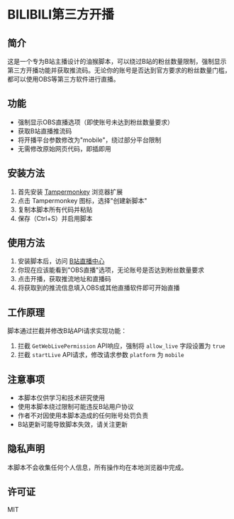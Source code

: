 # BILIBILI第三方开播

## 简介

这是一个专为B站主播设计的油猴脚本，可以绕过B站的粉丝数量限制，强制显示第三方开播功能并获取推流码。无论你的账号是否达到官方要求的粉丝数量门槛，都可以使用OBS等第三方软件进行直播。

## 功能

- 强制显示OBS直播选项（即使账号未达到粉丝数量要求）
- 获取B站直播推流码
- 将开播平台参数修改为"mobile"，绕过部分平台限制
- 无需修改原始网页代码，即插即用

## 安装方法

1. 首先安装 [Tampermonkey](https://www.tampermonkey.net/) 浏览器扩展
2. 点击 Tampermonkey 图标，选择"创建新脚本"
3. 复制本脚本所有代码并粘贴
4. 保存（Ctrl+S）并启用脚本

## 使用方法

1. 安装脚本后，访问 [B站直播中心](https://link.bilibili.com/p/center/index)
2. 你现在应该能看到"OBS直播"选项，无论账号是否达到粉丝数量要求
3. 点击开播，获取推流地址和直播码
4. 将获取到的推流信息填入OBS或其他直播软件即可开始直播

## 工作原理

脚本通过拦截并修改B站API请求实现功能：

1. 拦截 `GetWebLivePermission` API响应，强制将 `allow_live` 字段设置为 `true`
2. 拦截 `startLive` API请求，修改请求参数 `platform` 为 `mobile`

## 注意事项

- 本脚本仅供学习和技术研究使用
- 使用本脚本绕过限制可能违反B站用户协议
- 作者不对因使用本脚本造成的任何账号处罚负责
- B站更新可能导致脚本失效，请关注更新

## 隐私声明

本脚本不会收集任何个人信息，所有操作均在本地浏览器中完成。

## 许可证

MIT
